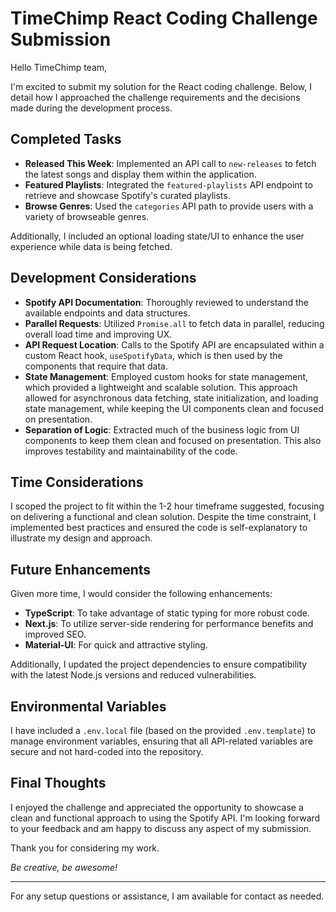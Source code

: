 # TimeChimp React Coding Challenge Submission

Hello TimeChimp team,

I'm excited to submit my solution for the React coding challenge. Below, I detail how I approached the challenge requirements and the decisions made during the development process.

## Completed Tasks

- **Released This Week**: Implemented an API call to `new-releases` to fetch the latest songs and display them within the application.
- **Featured Playlists**: Integrated the `featured-playlists` API endpoint to retrieve and showcase Spotify's curated playlists.
- **Browse Genres**: Used the `categories` API path to provide users with a variety of browseable genres.

Additionally, I included an optional loading state/UI to enhance the user experience while data is being fetched.

## Development Considerations

- **Spotify API Documentation**: Thoroughly reviewed to understand the available endpoints and data structures.
- **Parallel Requests**: Utilized `Promise.all` to fetch data in parallel, reducing overall load time and improving UX.
- **API Request Location**: Calls to the Spotify API are encapsulated within a custom React hook, `useSpotifyData`, which is then used by the components that require that data.
- **State Management**: Employed custom hooks for state management, which provided a lightweight and scalable solution. This approach allowed for asynchronous data fetching, state initialization, and loading state management, while keeping the UI components clean and focused on presentation.
- **Separation of Logic**: Extracted much of the business logic from UI components to keep them clean and focused on presentation. This also improves testability and maintainability of the code.

## Time Considerations

I scoped the project to fit within the 1-2 hour timeframe suggested, focusing on delivering a functional and clean solution. Despite the time constraint, I implemented best practices and ensured the code is self-explanatory to illustrate my design and approach.

## Future Enhancements

Given more time, I would consider the following enhancements:

- **TypeScript**: To take advantage of static typing for more robust code.
- **Next.js**: To utilize server-side rendering for performance benefits and improved SEO.
- **Material-UI**: For quick and attractive styling.

Additionally, I updated the project dependencies to ensure compatibility with the latest Node.js versions and reduced vulnerabilities.

## Environmental Variables

I have included a `.env.local` file (based on the provided `.env.template`) to manage environment variables, ensuring that all API-related variables are secure and not hard-coded into the repository.

## Final Thoughts

I enjoyed the challenge and appreciated the opportunity to showcase a clean and functional approach to using the Spotify API. I'm looking forward to your feedback and am happy to discuss any aspect of my submission.

Thank you for considering my work.

_Be creative, be awesome!_

---

For any setup questions or assistance, I am available for contact as needed.
